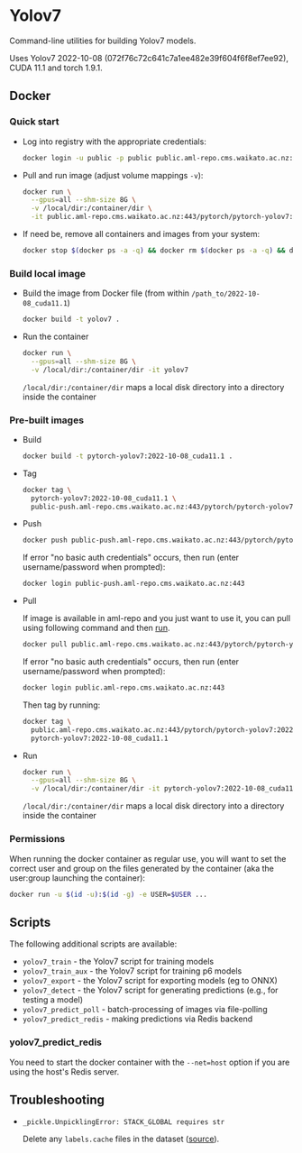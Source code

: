# Yolov7

Command-line utilities for building Yolov7 models. 

Uses Yolov7 2022-10-08 (072f76c72c641c7a1ee482e39f604f6f8ef7ee92), CUDA 11.1 and torch 1.9.1.


## Docker

### Quick start

* Log into registry with the appropriate credentials:

  ```bash
  docker login -u public -p public public.aml-repo.cms.waikato.ac.nz:443 
  ```

* Pull and run image (adjust volume mappings `-v`):

  ```bash
  docker run \
    --gpus=all --shm-size 8G \
    -v /local/dir:/container/dir \
    -it public.aml-repo.cms.waikato.ac.nz:443/pytorch/pytorch-yolov7:2022-10-08_cuda11.1
  ```

* If need be, remove all containers and images from your system:

  ```bash
  docker stop $(docker ps -a -q) && docker rm $(docker ps -a -q) && docker system prune -a
  ```

### Build local image

* Build the image from Docker file (from within `/path_to/2022-10-08_cuda11.1`)

  ```bash
  docker build -t yolov7 .
  ```
  
* Run the container

  ```bash
  docker run \
    --gpus=all --shm-size 8G \
    -v /local/dir:/container/dir -it yolov7
  ```
  `/local/dir:/container/dir` maps a local disk directory into a directory inside the container

### Pre-built images

* Build

  ```bash
  docker build -t pytorch-yolov7:2022-10-08_cuda11.1 .
  ```
  
* Tag

  ```bash
  docker tag \
    pytorch-yolov7:2022-10-08_cuda11.1 \
    public-push.aml-repo.cms.waikato.ac.nz:443/pytorch/pytorch-yolov7:2022-10-08_cuda11.1
  ```
  
* Push

  ```bash
  docker push public-push.aml-repo.cms.waikato.ac.nz:443/pytorch/pytorch-yolov7:2022-10-08_cuda11.1
  ```
  If error "no basic auth credentials" occurs, then run (enter username/password when prompted):
  
  ```bash
  docker login public-push.aml-repo.cms.waikato.ac.nz:443
  ```
  
* Pull

  If image is available in aml-repo and you just want to use it, you can pull using following command and then [run](#run).

  ```bash
  docker pull public.aml-repo.cms.waikato.ac.nz:443/pytorch/pytorch-yolov7:2022-10-08_cuda11.1
  ```
  If error "no basic auth credentials" occurs, then run (enter username/password when prompted):
  
  ```bash
  docker login public.aml-repo.cms.waikato.ac.nz:443
  ```
  Then tag by running:
  
  ```bash
  docker tag \
    public.aml-repo.cms.waikato.ac.nz:443/pytorch/pytorch-yolov7:2022-10-08_cuda11.1 \
    pytorch-yolov7:2022-10-08_cuda11.1
  ```
  
* <a name="run">Run</a>

  ```bash
  docker run \
    --gpus=all --shm-size 8G \
    -v /local/dir:/container/dir -it pytorch-yolov7:2022-10-08_cuda11.1
  ```
  `/local/dir:/container/dir` maps a local disk directory into a directory inside the container


### Permissions

When running the docker container as regular use, you will want to set the correct
user and group on the files generated by the container (aka the user:group launching
the container):

```bash
docker run -u $(id -u):$(id -g) -e USER=$USER ...
```


## Scripts

The following additional scripts are available:

* `yolov7_train` - the Yolov7 script for training models
* `yolov7_train_aux` - the Yolov7 script for training p6 models
* `yolov7_export` - the Yolov7 script for exporting models (eg to ONNX)
* `yolov7_detect` - the Yolov7 script for generating predictions (e.g., for testing a model)
* `yolov7_predict_poll` - batch-processing of images via file-polling
* `yolov7_predict_redis` - making predictions via Redis backend


### yolov7_predict_redis
 
You need to start the docker container with the `--net=host` option if you are using the host's Redis server.


## Troubleshooting

* `_pickle.UnpicklingError: STACK_GLOBAL requires str`

  Delete any `labels.cache` files in the dataset ([source](https://github.com/WongKinYiu/yolov7/issues/163)).
